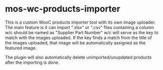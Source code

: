 # mos-wc-products-importer

This is a custom WooC products importer tool with its own image uploader.
The main feature is it can import ".xlsx" or ".csv" files containing a column w/c should be named as "Supplier Part Number" w/c will serve as the key to match with the images uploaded. If the key finds a match from the title of the images uploaded, that image will be automatically assigned as the featured image.

The plugin will also automatically delete unimported/unupdated products after the importing is done.
